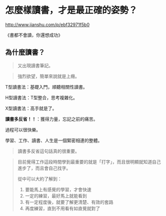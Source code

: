 # 怎麼樣讀書，才是最正確的姿勢？

http://www.jianshu.com/p/ebf32971f5b0

《書都不會讀，你還想成功》



## 為什麼讀書？

> 又出現讀書筆記。

> 強烈欲望，簡單來說就是上癮。



T型讀書法：基礎入門，順聽相關性讀書。

H型讀書法：T型整合，思考複雜化。

X型讀書法：高手就是了。



**讀書多反省！！**：獲得力量，忘記之前的痛苦。

過程可以很快樂。



學習、工作、讀書、人生是一個緊密相連的整體。



> 讀書多反省這句話真的很重要。



> 目前覺得工作這段時間學到最重要的就是「打字」，而且很明顯就知道自己進步了，而且會自己找字。
>
> 從中可以大約了解到：
>
> 1. 要能馬上有感覺的學習，才會快速
> 2. 一定的練習，最好馬上就能看到
> 3. 有一定程度後，就要了解更清楚、有效的套路
> 4. 再度練習，直到不用看有如直覺就對了

